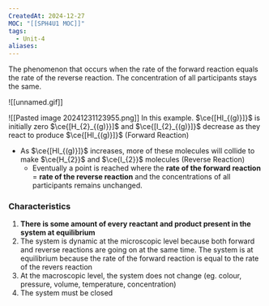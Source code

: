```yaml
---
CreatedAt: 2024-12-27
MOC: "[[SPH4U1 MOC]]"
tags:
  - Unit-4
aliases:
---
```

The phenomenon that occurs when the rate of the forward reaction equals the rate of the reverse reaction. The concentration of all participants stays the same.

![[unnamed.gif]]

![[Pasted image 20241231123955.png]]
In this example. $\ce{[HI_{(g)}]}$ is initially zero
$\ce{[H_{2}_{(g)}}]$ and $\ce{[I_{2}_{(g)}]}$ decrease as they react to produce $\ce{[HI_{(g)}]}$ (Forward Reaction)
- As $\ce{[HI_{(g)}]}$ increases, more of these molecules will collide to make $\ce{H_{2}}$ and $\ce{I_{2}}$ molecules (Reverse Reaction)
	- Eventually a point is reached where the **rate of the forward reaction** = **rate of the reverse reaction** and the concentrations of all participants remains unchanged.

### Characteristics 
1. **There is some amount of every reactant and product present in the system at equilibrium**
2. The system is dynamic at the microscopic level because both forward and reverse reactions are going on at the same time. The system is at equilibrium because the rate of the forward reaction is equal to the rate of the revers reaction
3. At the macroscopic level, the system does not change (eg. colour, pressure, volume, temperature, concentration)
4. The system must be closed